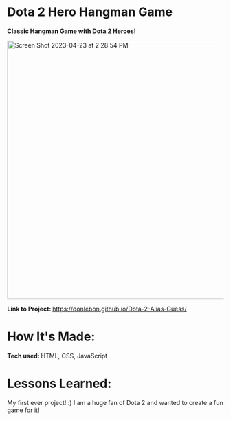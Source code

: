 # Dota 2 Hero Hangman Game

<b> Classic Hangman Game with Dota 2 Heroes! </b>

<img width="600" alt="Screen Shot 2023-04-23 at 2 28 54 PM" src="https://user-images.githubusercontent.com/48774962/233867921-ce7a7b78-ba3c-4437-b32e-34244172f5b2.png">

<b>Link to Project: </b> https://donlebon.github.io/Dota-2-Alias-Guess/

# How It's Made: 

<b>Tech used: </b> HTML, CSS, JavaScript

# Lessons Learned:

My first ever project! :)
I am a huge fan of Dota 2 and wanted to create a fun game for it!
